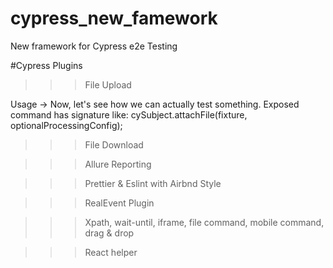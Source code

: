 # cypress_new_famework

New framework for Cypress e2e Testing

#Cypress Plugins

> > > File Upload

Usage ->
Now, let's see how we can actually test something. Exposed command has signature like:
cySubject.attachFile(fixture, optionalProcessingConfig);

>>> File Download



>>> Allure Reporting



>>> Prettier & Eslint with Airbnd Style



>>> RealEvent Plugin



>>> Xpath, wait-until, iframe, file command, mobile command, drag & drop



>>> React helper

